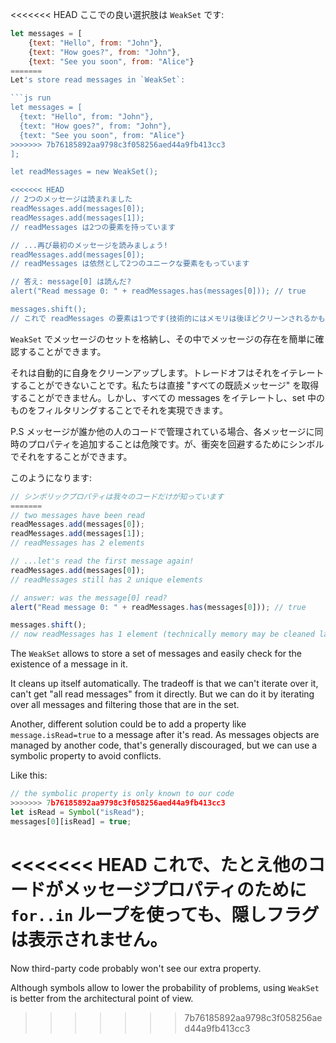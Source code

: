 <<<<<<< HEAD
ここでの良い選択肢は `WeakSet` です:

```js
let messages = [
    {text: "Hello", from: "John"},
    {text: "How goes?", from: "John"},
    {text: "See you soon", from: "Alice"}
=======
Let's store read messages in `WeakSet`:

```js run
let messages = [
  {text: "Hello", from: "John"},
  {text: "How goes?", from: "John"},
  {text: "See you soon", from: "Alice"}
>>>>>>> 7b76185892aa9798c3f058256aed44a9fb413cc3
];

let readMessages = new WeakSet();

<<<<<<< HEAD
// 2つのメッセージは読まれました
readMessages.add(messages[0]);
readMessages.add(messages[1]);
// readMessages は2つの要素を持っています

// ...再び最初のメッセージを読みましょう!
readMessages.add(messages[0]);
// readMessages は依然として2つのユニークな要素をもっています

// 答え: message[0] は読んだ?
alert("Read message 0: " + readMessages.has(messages[0])); // true

messages.shift();
// これで readMessages の要素は1つです(技術的にはメモリは後ほどクリーンされるかもしれません)
```

`WeakSet` でメッセージのセットを格納し、その中でメッセージの存在を簡単に確認することができます。

それは自動的に自身をクリーンアップします。トレードオフはそれをイテレートすることができないことです。私たちは直接 "すべての既読メッセージ" を取得することができません。しかし、すべての messages をイテレートし、set 中のものをフィルタリングすることでそれを実現できます。

P.S メッセージが誰か他の人のコードで管理されている場合、各メッセージに同時のプロパティを追加することは危険です。が、衝突を回避するためにシンボルでそれをすることができます。

このようになります:
```js
// シンボリックプロパティは我々のコードだけが知っています
=======
// two messages have been read
readMessages.add(messages[0]);
readMessages.add(messages[1]);
// readMessages has 2 elements

// ...let's read the first message again!
readMessages.add(messages[0]);
// readMessages still has 2 unique elements

// answer: was the message[0] read?
alert("Read message 0: " + readMessages.has(messages[0])); // true

messages.shift();
// now readMessages has 1 element (technically memory may be cleaned later)
```

The `WeakSet` allows to store a set of messages and easily check for the existence of a message in it.

It cleans up itself automatically. The tradeoff is that we can't iterate over it,  can't get "all read messages" from it directly. But we can do it by iterating over all messages and filtering those that are in the set.

Another, different solution could be to add a property like `message.isRead=true` to a message after it's read. As messages objects are managed by another code, that's generally discouraged, but we can use a symbolic property to avoid conflicts.

Like this:
```js
// the symbolic property is only known to our code
>>>>>>> 7b76185892aa9798c3f058256aed44a9fb413cc3
let isRead = Symbol("isRead");
messages[0][isRead] = true;
```

<<<<<<< HEAD
これで、たとえ他のコードがメッセージプロパティのために `for..in` ループを使っても、隠しフラグは表示されません。
=======
Now third-party code probably won't see our extra property.

Although symbols allow to lower the probability of problems, using `WeakSet` is better from the architectural point of view.
>>>>>>> 7b76185892aa9798c3f058256aed44a9fb413cc3
